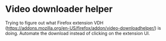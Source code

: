 # Video downloader helper
Trying to figure out what Firefox extension VDH (https://addons.mozilla.org/en-US/firefox/addon/video-downloadhelper/) is doing.
Automate the download instead of clicking on the extension UI.
